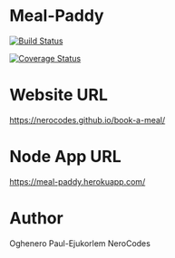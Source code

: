 # Meal-Paddy

[![Build Status](https://travis-ci.org/Nerocodes/book-a-meal.svg?branch=master)](https://travis-ci.org/Nerocodes/book-a-meal)

[![Coverage Status](https://coveralls.io/repos/github/Nerocodes/book-a-meal/badge.svg?branch=master)](https://coveralls.io/github/Nerocodes/book-a-meal?branch=master)

# Website URL
https://nerocodes.github.io/book-a-meal/

# Node App URL
https://meal-paddy.herokuapp.com/

# Author
Oghenero Paul-Ejukorlem
NeroCodes